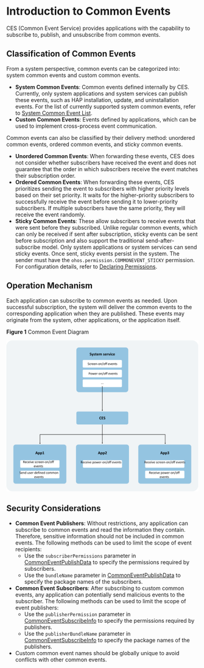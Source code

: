 # Introduction to Common Events

CES (Common Event Service) provides applications with the capability to subscribe to, publish, and unsubscribe from common events.

## Classification of Common Events

From a system perspective, common events can be categorized into: system common events and custom common events.

- **System Common Events**: Common events defined internally by CES. Currently, only system applications and system services can publish these events, such as HAP installation, update, and uninstallation events. For the list of currently supported system common events, refer to [System Common Event List](../../../../reference/source_en/BasicServicesKit/cj-apis-common_event_manager.md#struct-support).
- **Custom Common Events**: Events defined by applications, which can be used to implement cross-process event communication.

Common events can also be classified by their delivery method: unordered common events, ordered common events, and sticky common events.

- **Unordered Common Events**: When forwarding these events, CES does not consider whether subscribers have received the event and does not guarantee that the order in which subscribers receive the event matches their subscription order.
- **Ordered Common Events**: When forwarding these events, CES prioritizes sending the event to subscribers with higher priority levels based on their set priority. It waits for the higher-priority subscribers to successfully receive the event before sending it to lower-priority subscribers. If multiple subscribers have the same priority, they will receive the event randomly.
- **Sticky Common Events**: These allow subscribers to receive events that were sent before they subscribed. Unlike regular common events, which can only be received if sent after subscription, sticky events can be sent before subscription and also support the traditional send-after-subscribe model. Only system applications or system services can send sticky events. Once sent, sticky events persist in the system. The sender must have the `ohos.permission.COMMONEVENT_STICKY` permission. For configuration details, refer to [Declaring Permissions](../../security/AccessToken/cj-declare-permissions.md).

## Operation Mechanism

Each application can subscribe to common events as needed. Upon successful subscription, the system will deliver the common events to the corresponding application when they are published. These events may originate from the system, other applications, or the application itself.

**Figure 1** Common Event Diagram

![common-event](figures/common-event.png)

## Security Considerations

- **Common Event Publishers**: Without restrictions, any application can subscribe to common events and read the information they contain. Therefore, sensitive information should not be included in common events. The following methods can be used to limit the scope of event recipients:
    - Use the `subscriberPermissions` parameter in [CommonEventPublishData](../../../../reference/source_en/BasicServicesKit/cj-apis-common_event_manager.md#struct-commoneventpublishdata) to specify the permissions required by subscribers.
    - Use the `bundleName` parameter in [CommonEventPublishData](../../../../reference/source_en/BasicServicesKit/cj-apis-common_event_manager.md#struct-commoneventpublishdata) to specify the package names of the subscribers.
- **Common Event Subscribers**: After subscribing to custom common events, any application can potentially send malicious events to the subscriber. The following methods can be used to limit the scope of event publishers:
    - Use the `publisherPermission` parameter in [CommonEventSubscribeInfo](../../../../reference/source_en/BasicServicesKit/cj-apis-common_event_manager.md#class-commoneventsubscribeinfo) to specify the permissions required by publishers.
    - Use the `publisherBundleName` parameter in [CommonEventSubscribeInfo](../../../../reference/source_en/BasicServicesKit/cj-apis-common_event_manager.md#class-commoneventsubscribeinfo) to specify the package names of the publishers.
- Custom common event names should be globally unique to avoid conflicts with other common events.
